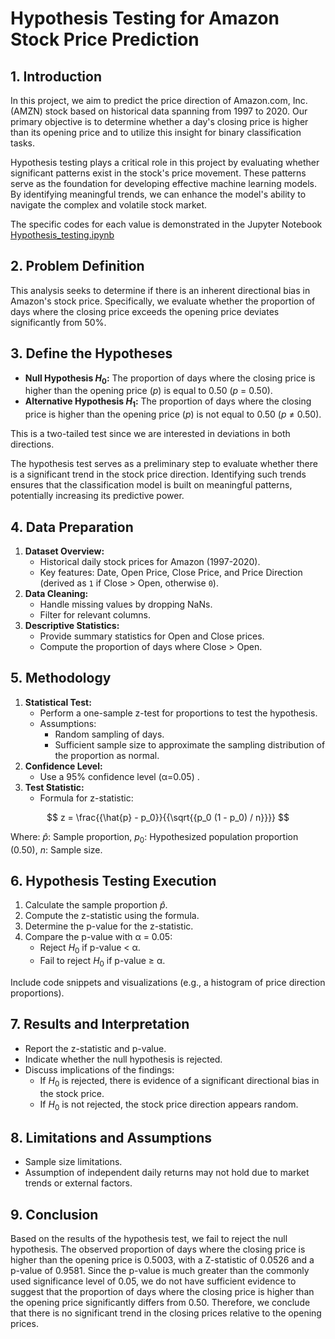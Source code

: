 # Hypothesis Testing for Amazon Stock Price Prediction

## **1. Introduction**
In this project, we aim to predict the price direction of Amazon.com, Inc. (AMZN) stock based on historical data spanning from 1997 to 2020. Our primary objective is to determine whether a day's closing price is higher than its opening price and to utilize this insight for binary classification tasks.

Hypothesis testing plays a critical role in this project by evaluating whether significant patterns exist in the stock's price movement. These patterns serve as the foundation for developing effective machine learning models. By identifying meaningful trends, we can enhance the model's ability to navigate the complex and volatile stock market.

The specific codes for each value is demonstrated in the Jupyter Notebook [Hypothesis_testing.ipynb](https://github.com/hanh-analytics/Stock-Price-Direction/blob/d36fd13eeac1ce27aeb7b8d59c052a73d1f12694/notebooks/hypothesis_testing.ipynb)

## **2. Problem Definition**
This analysis seeks to determine if there is an inherent directional bias in Amazon's stock price. Specifically, we evaluate whether the proportion of days where the closing price exceeds the opening price deviates significantly from 50%.

## **3. Define the Hypotheses**
- **Null Hypothesis $H_0$:** The proportion of days where the closing price is higher than the opening price (*p*) is equal to 0.50 (*p* = 0.50).
- **Alternative Hypothesis $H_1$:** The proportion of days where the closing price is higher than the opening price (*p*) is not equal to 0.50 (*p* ≠ 0.50).

This is a two-tailed test since we are interested in deviations in both directions. 

The hypothesis test serves as a preliminary step to evaluate whether there is a significant trend in the stock price direction. Identifying such trends ensures that the classification model is built on meaningful patterns, potentially increasing its predictive power.

## **4. Data Preparation**
1. **Dataset Overview:**
   - Historical daily stock prices for Amazon (1997-2020).
   - Key features: Date, Open Price, Close Price, and Price Direction (derived as `1` if Close > Open, otherwise `0`).
2. **Data Cleaning:**
   - Handle missing values by dropping NaNs.
   - Filter for relevant columns.
3. **Descriptive Statistics:**
   - Provide summary statistics for Open and Close prices.
   - Compute the proportion of days where Close > Open.

## **5. Methodology**
1. **Statistical Test:**
   - Perform a one-sample z-test for proportions to test the hypothesis.
   - Assumptions:
     - Random sampling of days.
     - Sufficient sample size to approximate the sampling distribution of the proportion as normal.
2. **Confidence Level:**
   - Use a 95% confidence level (α=0.05) .
3. **Test Statistic:**
   - Formula for z-statistic:
     
$$
z = \frac{{\hat{p} - p_0}}{{\sqrt{{p_0 (1 - p_0) / n}}}}
$$

Where:
$\hat{p}$: Sample proportion, $p_0$: Hypothesized population proportion (0.50), $n$: Sample size.

## **6. Hypothesis Testing Execution**
1. Calculate the sample proportion $\hat{p}$.
2. Compute the z-statistic using the formula.
3. Determine the p-value for the z-statistic.
4. Compare the p-value with α = 0.05:
   - Reject $H_0$ if p-value < α.
   - Fail to reject $H_0$ if p-value ≥ α.

Include code snippets and visualizations (e.g., a histogram of price direction proportions).

## **7. Results and Interpretation**
- Report the z-statistic and p-value.
- Indicate whether the null hypothesis is rejected.
- Discuss implications of the findings:
  - If $H_0$ is rejected, there is evidence of a significant directional bias in the stock price.
  - If $H_0$ is not rejected, the stock price direction appears random.

## **8. Limitations and Assumptions**
- Sample size limitations.
- Assumption of independent daily returns may not hold due to market trends or external factors.

## **9. Conclusion**

Based on the results of the hypothesis test, we fail to reject the null hypothesis. The observed proportion of days where the closing price is higher than the opening price is 0.5003, with a Z-statistic of 0.0526 and a p-value of 0.9581. Since the p-value is much greater than the commonly used significance level of 0.05, we do not have sufficient evidence to suggest that the proportion of days where the closing price is higher than the opening price significantly differs from 0.50. Therefore, we conclude that there is no significant trend in the closing prices relative to the opening prices.
